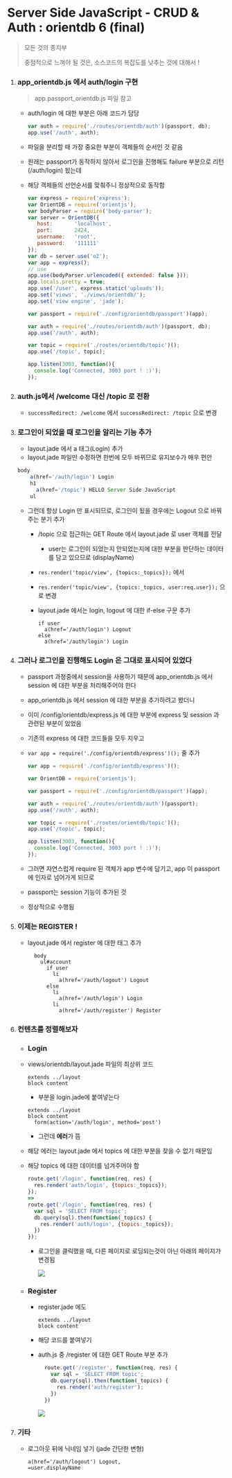 # Server Side JavaScript - CRUD & Auth : orientdb 6 (final)

> 모든 것의 종지부
>
> 중점적으로 느껴야 될 것은, 소스코드의 복잡도를 낮추는 것에 대해서 !

1. ### app_orientdb.js 에서 auth/login 구현

   > app.passport_orientdb.js 파일 참고

   - auth/login 에 대한 부분은 아래 코드가 담당

     ```js
     var auth = require('./routes/orientdb/auth')(passport, db);
     app.use('/auth', auth);
     ```

   - 파일을 분리할 때 가장 중요한 부분이 객체들의 순서인 것 같음

   - 원래는 passport가 동작하지 않아서 로그인을 진행해도 failure 부분으로 리턴 (/auth/login) 됬는데

   - 해당 객체들의 선언순서를 맞춰주니 정상적으로 동작함

     ```js
     var express = require('express');
     var OrientDB = require('orientjs');
     var bodyParser = require('body-parser');
     var server = OrientDB({
        host:       'localhost',
        port:       2424,
        username:   'root',
        password:   '111111'
     });
     var db = server.use('o2');
     var app = express();
     // use
     app.use(bodyParser.urlencoded({ extended: false }));
     app.locals.pretty = true;
     app.use('/user', express.static('uploads'));
     app.set('views', './views/orientdb/');
     app.set('view engine', 'jade');

     var passport = require('./config/orientdb/passport')(app);

     var auth = require('./routes/orientdb/auth')(passport, db);
     app.use('/auth', auth);

     var topic = require('./routes/orientdb/topic')();
     app.use('/topic', topic);

     app.listen(3003, function(){
       console.log('Connected, 3003 port ! :)');
     });
     ```

2. ### auth.js에서 /welcome 대신 /topic 로 전환

   - `successRedirect: /welcome`  에서 `successRedirect: /topic` 으로 변경

3. ### 로그인이 되었을 때 로그인을 알리는 기능 추가

   - layout.jade 에서 a 태그(Login) 추가
   - layout.jade 파일만 수정하면 한번에 모두 바뀌므로 유지보수가 매우 편안

   ```js
   body
       a(href='/auth/login') Login
       h1
         a(href='/topic') HELLO Server Side JavaScript
       ul
   ```

   - 그런데 항상 Login 만 표시되므로, 로그인이 됬을 경우에는 Logout 으로 바꿔주는 분기 추가

     - /topic 으로 접근하는 GET Route 에서 layout.jade 로 user 객체를 전달

       - user는 로그인이 되었는지 안되었는지에 대한 부분을 판단하는 데이터를 담고 있으므로 (displayName)

     - `res.render('topic/view', {topics:_topics});` 에서 

     - `res.render('topic/view', {topics:_topics, user:req.user});` 으로 변경

     - layout.jade 에서는 login, logout 에 대한 if-else 구문 추가

       ```jade
       if user
         a(href='/auth/login') Logout
       else
         a(href='/auth/login') Login
       ```

4. ### 그러나 로그인을 진행해도 Login 은 그대로 표시되어 있었다

   - passport 과정중에서 session을 사용하기 때문에 app_orientdb.js 에서 session 에 대한 부분을 처리해주어야 한다

   - app_orientdb.js 에서 session 에 대한 부분을 추가하려고 봤더니

   - 이미 /config/orientdb/express.js 에 대한 부분에 express 및 session 과 관련된 부분이 있었음

   - 기존의 express 에 대한 코드들을 모두 지우고

   - `var app = require('./config/orientdb/express')();` 줄 추가

     ```js
     var app = require('./config/orientdb/express')();

     var OrientDB = require('orientjs');

     var passport = require('./config/orientdb/passport')(app);

     var auth = require('./routes/orientdb/auth')(passport);
     app.use('/auth', auth);

     var topic = require('./routes/orientdb/topic')();
     app.use('/topic', topic);

     app.listen(3003, function(){
       console.log('Connected, 3003 port ! :)');
     });
     ```

   - 그러면 자연스럽게 require 된 객체가 app 변수에 담기고, app 이 passport 에 인자로 넘어가게 되므로

   - passport는 session 기능이 추가된 것

   - 정상적으로 수행됨

5. ### 이제는 REGISTER !

   - layout.jade 에서 register 에 대한 태그 추가

     ```jade
       body
         ul#account
           if user
             li
               a(href='/auth/logout') Logout
           else
             li
               a(href='/auth/login') Login
             li
               a(href='/auth/register') Register
     ```

6. ### 컨텐츠를 정렬해보자

   - ### Login

   - views/orientdb/layout.jade 파일의 최상위 코드

     ```jade
     extends ../layout
     block content
     ```

     - 부분을 login.jade에 붙여넣는다

     ```jade
     extends ../layout
     block content
       form(action='/auth/login', method='post')
     ```

     - 그런데 **에러**가 뜸

   - 해당 에러는 layout.jade 에서 topics 에 대한 부분을 찾을 수 없기 때문임

   - 해당 topics 에 대한 데이터를 넘겨주어야 함

     ```js
     route.get('/login', function(req, res) {
       res.render('auth/login', {topics:_topics});
     });
     =>
     route.get('/login', function(req, res) {
       var sql = 'SELECT FROM topic';
       db.query(sql).then(function(_topics) {
         res.render('auth/login', {topics:_topics});
       })
     });
     ```

     - 로그인을 클릭했을 때, 다른 페이지로 로딩되는것이 아닌 아래의 페이지가 변경됨

       ![](https://github.com/antaehyeon/WinterVacation_Project/blob/master/Image/%EC%8A%A4%ED%81%AC%EB%A6%B0%EC%83%B7%202018-01-10%20%EC%98%A4%EC%A0%84%2012.56.11.png)

   - ### Register

     - register.jade 에도 

       ```jade
       extends ../layout
       block content
       ```

     - 해당 코드를 붙여넣기

     - auth.js 중 /register 에 대한 GET Route 부분 추가

       ```js
         route.get('/register', function(req, res) {
           var sql = 'SELECT FROM topic';
           db.query(sql).then(function(_topics) {
             res.render('auth/register');
           })
         })
       ```

       ![](https://github.com/antaehyeon/WinterVacation_Project/blob/master/Image/%EC%8A%A4%ED%81%AC%EB%A6%B0%EC%83%B7%202018-01-10%20%EC%98%A4%EC%A0%84%201.04.17.png)

7. ### 기타

   - 로그아웃 뒤에 닉네임 넣기 (jade 간단한 변형)

     ```jade
     a(href='/auth/logout') Logout,
     =user.displayName
     ```

     ​


